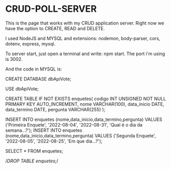 # CRUD-POLL-SERVER

This is the page that works with my CRUD application server.
Right now we have the option to CREATE, READ and DELETE.

I used NodeJS and MYSQL and extensions: nodemon, body-parser, cors, dotenv, express, mysql.

To server start, just open a terminal and write: npm start. The port i'm using is 3002.


And the code in MYSQL is:

CREATE DATABASE dbApiVote;

USE dbApiVote;

CREATE TABLE IF NOT EXISTS enquetes(
codigo INT UNSIGNED NOT NULL PRIMARY KEY AUTO_INCREMENT,
nome VARCHAR(100),
data_inicio DATE,
data_termino DATE,
pergunta VARCHAR(255)
);

INSERT INTO enquetes (nome,data_inicio,data_termino,pergunta) VALUES ('Primeira Enquete', '2022-08-04', '2022-08-31', 'Qual é o dia da semana...?');
INSERT INTO enquetes (nome,data_inicio,data_termino,pergunta) VALUES ('Segunda Enquete', '2022-08-05', '2022-08-25', 'Em que dia...?');

SELECT * FROM enquetes;


/*DROP TABLE enquetes;*/
